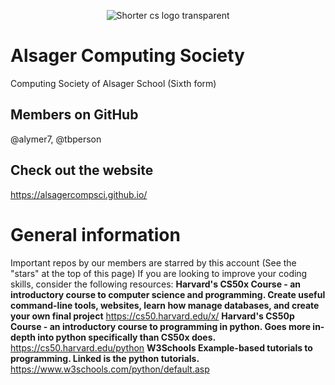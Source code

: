 <p align="center">
  <img src="https://github.com/user-attachments/assets/ee8b3111-2148-4279-85f3-e6bdb2b6741f" alt="Shorter cs logo transparent">
</p>


# Alsager Computing Society
Computing Society of Alsager School (Sixth form)

## Members on GitHub
@alymer7, @tbperson

## Check out the website
https://alsagercompsci.github.io/

# General information
Important repos by our members are starred by this account (See the "stars" at the top of this page)
If you are looking to improve your coding skills, consider the following resources:
**Harvard's CS50x Course - an introductory course to computer science and programming. Create useful command-line tools, websites, learn how manage databases, and create your own final project** 
https://cs50.harvard.edu/x/
**Harvard's CS50p Course - an introductory course to programming in python. Goes more in-depth into python specifically than CS50x does.**
https://cs50.harvard.edu/python
**W3Schools Example-based tutorials to programming. Linked is the python tutorials.**
https://www.w3schools.com/python/default.asp

